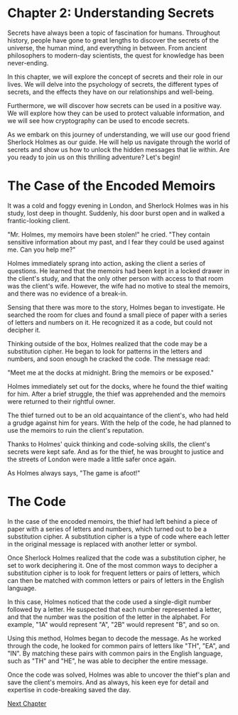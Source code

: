 # Chapter 2: Understanding Secrets

Secrets have always been a topic of fascination for humans. Throughout history, people have gone to great lengths to discover the secrets of the universe, the human mind, and everything in between. From ancient philosophers to modern-day scientists, the quest for knowledge has been never-ending.

In this chapter, we will explore the concept of secrets and their role in our lives. We will delve into the psychology of secrets, the different types of secrets, and the effects they have on our relationships and well-being.

Furthermore, we will discover how secrets can be used in a positive way. We will explore how they can be used to protect valuable information, and we will see how cryptography can be used to encode secrets.

As we embark on this journey of understanding, we will use our good friend Sherlock Holmes as our guide. He will help us navigate through the world of secrets and show us how to unlock the hidden messages that lie within. Are you ready to join us on this thrilling adventure? Let's begin!
# The Case of the Encoded Memoirs

It was a cold and foggy evening in London, and Sherlock Holmes was in his study, lost deep in thought. Suddenly, his door burst open and in walked a frantic-looking client.

"Mr. Holmes, my memoirs have been stolen!" he cried. "They contain sensitive information about my past, and I fear they could be used against me. Can you help me?"

Holmes immediately sprang into action, asking the client a series of questions. He learned that the memoirs had been kept in a locked drawer in the client's study, and that the only other person with access to that room was the client's wife. However, the wife had no motive to steal the memoirs, and there was no evidence of a break-in.

Sensing that there was more to the story, Holmes began to investigate. He searched the room for clues and found a small piece of paper with a series of letters and numbers on it. He recognized it as a code, but could not decipher it.

Thinking outside of the box, Holmes realized that the code may be a substitution cipher. He began to look for patterns in the letters and numbers, and soon enough he cracked the code. The message read:

"Meet me at the docks at midnight. Bring the memoirs or be exposed."

Holmes immediately set out for the docks, where he found the thief waiting for him. After a brief struggle, the thief was apprehended and the memoirs were returned to their rightful owner.

The thief turned out to be an old acquaintance of the client's, who had held a grudge against him for years. With the help of the code, he had planned to use the memoirs to ruin the client's reputation.

Thanks to Holmes' quick thinking and code-solving skills, the client's secrets were kept safe. And as for the thief, he was brought to justice and the streets of London were made a little safer once again.

As Holmes always says, "The game is afoot!"
# The Code

In the case of the encoded memoirs, the thief had left behind a piece of paper with a series of letters and numbers, which turned out to be a substitution cipher. A substitution cipher is a type of code where each letter in the original message is replaced with another letter or symbol.

Once Sherlock Holmes realized that the code was a substitution cipher, he set to work deciphering it. One of the most common ways to decipher a substitution cipher is to look for frequent letters or pairs of letters, which can then be matched with common letters or pairs of letters in the English language.

In this case, Holmes noticed that the code used a single-digit number followed by a letter. He suspected that each number represented a letter, and that the number was the position of the letter in the alphabet. For example, "1A" would represent "A", "2B" would represent "B", and so on.

Using this method, Holmes began to decode the message. As he worked through the code, he looked for common pairs of letters like "TH", "EA", and "IN". By matching these pairs with common pairs in the English language, such as "TH" and "HE", he was able to decipher the entire message.

Once the code was solved, Holmes was able to uncover the thief's plan and save the client's memoirs. And as always, his keen eye for detail and expertise in code-breaking saved the day.


[Next Chapter](03_Chapter03.md)
